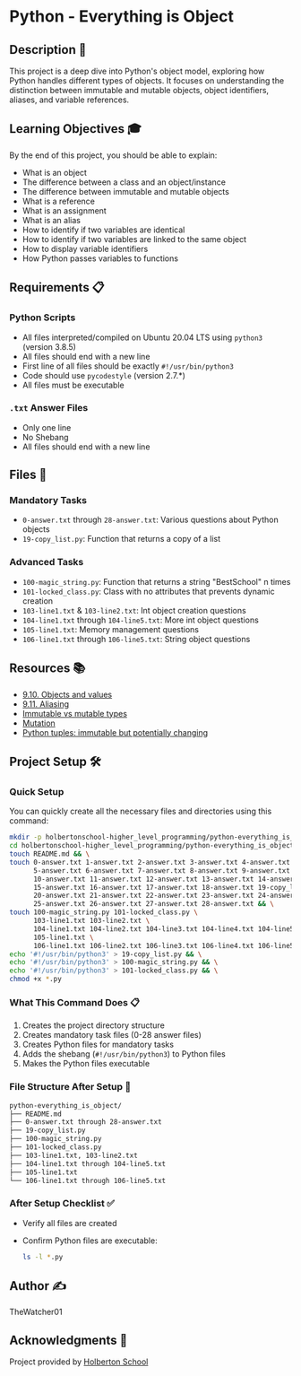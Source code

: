 # Python - Everything is Object

## Description 🎯

This project is a deep dive into Python's object model, exploring how Python handles different types of objects. It focuses on understanding the distinction between immutable and mutable objects, object identifiers, aliases, and variable references.

## Learning Objectives 🎓

By the end of this project, you should be able to explain:

- What is an object
- The difference between a class and an object/instance
- The difference between immutable and mutable objects
- What is a reference
- What is an assignment
- What is an alias
- How to identify if two variables are identical
- How to identify if two variables are linked to the same object
- How to display variable identifiers
- How Python passes variables to functions

## Requirements 📋

### Python Scripts

- All files interpreted/compiled on Ubuntu 20.04 LTS using `python3` (version 3.8.5)
- All files should end with a new line
- First line of all files should be exactly `#!/usr/bin/python3`
- Code should use `pycodestyle` (version 2.7.*)
- All files must be executable

### `.txt` Answer Files

- Only one line
- No Shebang
- All files should end with a new line

## Files 📁

### Mandatory Tasks

- `0-answer.txt` through `28-answer.txt`: Various questions about Python objects
- `19-copy_list.py`: Function that returns a copy of a list

### Advanced Tasks

- `100-magic_string.py`: Function that returns a string "BestSchool" n times
- `101-locked_class.py`: Class with no attributes that prevents dynamic creation
- `103-line1.txt` & `103-line2.txt`: Int object creation questions
- `104-line1.txt` through `104-line5.txt`: More int object questions
- `105-line1.txt`: Memory management questions
- `106-line1.txt` through `106-line5.txt`: String object questions

## Resources 📚

- [9.10. Objects and values](https://www.openbookproject.net/thinkcs/python/english2e/ch09.html#objects-and-values)
- [9.11. Aliasing](https://www.openbookproject.net/thinkcs/python/english2e/ch09.html#aliasing)
- [Immutable vs mutable types](https://stackoverflow.com/questions/8056130/immutable-vs-mutable-types)
- [Mutation](https://www.composingprograms.com/pages/24-mutable-data.html#sequence-objects)
- [Python tuples: immutable but potentially changing](https://www.oreilly.com/radar/)

## Project Setup 🛠️

### Quick Setup

You can quickly create all the necessary files and directories using this command:

```bash
mkdir -p holbertonschool-higher_level_programming/python-everything_is_object && \
cd holbertonschool-higher_level_programming/python-everything_is_object && \
touch README.md && \
touch 0-answer.txt 1-answer.txt 2-answer.txt 3-answer.txt 4-answer.txt \
      5-answer.txt 6-answer.txt 7-answer.txt 8-answer.txt 9-answer.txt \
      10-answer.txt 11-answer.txt 12-answer.txt 13-answer.txt 14-answer.txt \
      15-answer.txt 16-answer.txt 17-answer.txt 18-answer.txt 19-copy_list.py \
      20-answer.txt 21-answer.txt 22-answer.txt 23-answer.txt 24-answer.txt \
      25-answer.txt 26-answer.txt 27-answer.txt 28-answer.txt && \
touch 100-magic_string.py 101-locked_class.py \
      103-line1.txt 103-line2.txt \
      104-line1.txt 104-line2.txt 104-line3.txt 104-line4.txt 104-line5.txt \
      105-line1.txt \
      106-line1.txt 106-line2.txt 106-line3.txt 106-line4.txt 106-line5.txt && \
echo '#!/usr/bin/python3' > 19-copy_list.py && \
echo '#!/usr/bin/python3' > 100-magic_string.py && \
echo '#!/usr/bin/python3' > 101-locked_class.py && \
chmod +x *.py
```

### What This Command Does 📋

1. Creates the project directory structure
2. Creates mandatory task files (0-28 answer files)
3. Creates Python files for mandatory tasks
4. Adds the shebang (`#!/usr/bin/python3`) to Python files
5. Makes the Python files executable

### File Structure After Setup 📂

```bash
python-everything_is_object/
├── README.md
├── 0-answer.txt through 28-answer.txt
├── 19-copy_list.py
├── 100-magic_string.py
├── 101-locked_class.py
├── 103-line1.txt, 103-line2.txt
├── 104-line1.txt through 104-line5.txt
├── 105-line1.txt
└── 106-line1.txt through 106-line5.txt
```

### After Setup Checklist ✅

- Verify all files are created
- Confirm Python files are executable:

  ```bash
  ls -l *.py
  ```

## Author ✍️

TheWatcher01

## Acknowledgments 🙏

Project provided by [Holberton School](https://www.holbertonschool.fr/)
